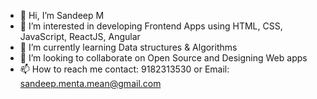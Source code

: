 - 👋 Hi, I’m Sandeep M
- 👀 I’m interested in developing Frontend Apps using HTML, CSS, JavaScript, ReactJS, Angular
- 🌱 I’m currently learning Data structures & Algorithms
- 💞️ I’m looking to collaborate on Open Source and Designing Web apps
- 📫 How to reach me contact: 9182313530 or Email: sandeep.menta.mean@gmail.com

<!---
sandeepMen/sandeepMen is a ✨ special ✨ repository because its `README.md` (this file) appears on your GitHub profile.
You can click the Preview link to take a look at your changes.
--->
